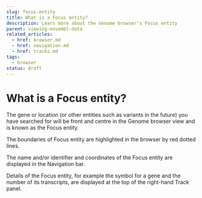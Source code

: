 ```yaml
---
slug: focus-entity
title: What is a Focus entity?
description: Learn more about the Genome browser's Focus entity
parent: viewing-ensembl-data
related_articles:
  - href: browser.md
  - href: navigation.md
  - href: tracks.md
tags:
  - browser
status: draft
---
```


# What is a Focus entity?

The gene or location (or other entities such as variants in the future) you have searched for will be front and centre in the Genome browser view and is known as the Focus entity. 

The boundaries of Focus entity are highlighted in the browser by red dotted lines. 

The name and/or identifier and coordinates of the Focus entity are displayed in the Navigation bar. 

Details of the Focus entity, for example the symbol for a gene and the number of its transcripts, are displayed at the top of the right-hand Track panel.
